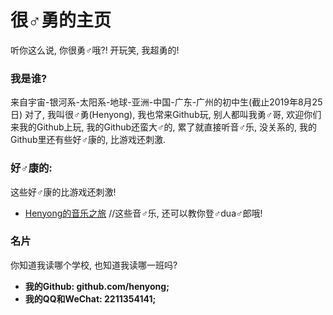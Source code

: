 # 很♂勇的主页

听你这么说, 你很勇♂哦?! 开玩笑, 我超勇的!

### 我是谁?

来自宇宙-银河系-太阳系-地球-亚洲-中国-广东-广州的初中生(截止2019年8月25日)
对了, 我叫很♂勇(Henyong), 我也常来Github玩, 别人都叫我勇♂哥, 欢迎你们来我的Github上玩, 我的Github还蛮大♂的, 累了就直接听音♂乐, 没关系的, 我的Github里还有些好♂康的, 比游戏还刺激.

### 好♂康的:

这些好♂康的比游戏还刺激!
* [Henyong的音乐之旅](music) //这些音♂乐, 还可以教你登♂dua♂郎哦!

### 名片

你知道我读哪个学校, 也知道我读哪一班吗?
* **我的Github: github.com/henyong;**
* **我的QQ和WeChat: 2211354141;**
